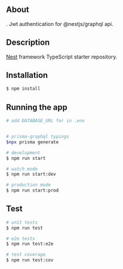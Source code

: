 ## About
. Jwt authentication for @nestjs/graphql api.


## Description

[Nest](https://github.com/nestjs/nest) framework TypeScript starter repository.

## Installation

```bash
$ npm install
```

## Running the app

```bash
# add DATABASE_URL for in .env


# prisma-graphql typings
$npx prisma generate

# development
$ npm run start

# watch mode
$ npm run start:dev

# production mode
$ npm run start:prod
```

## Test

```bash
# unit tests
$ npm run test

# e2e tests
$ npm run test:e2e

# test coverage
$ npm run test:cov
```

